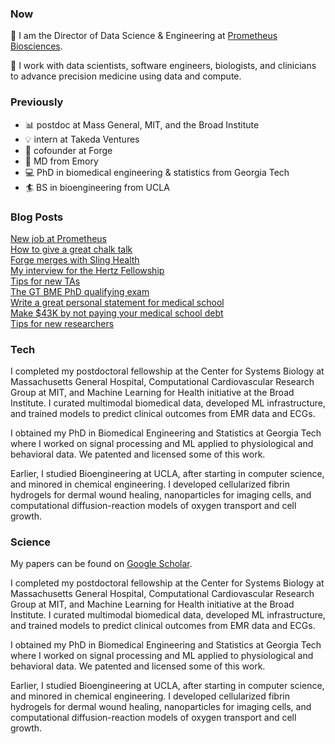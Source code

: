 ### Now

🧬 I am the Director of Data Science & Engineering at [Prometheus Biosciences](https://www.prometheusbiosciences.com).

🚀 I work with data scientists, software engineers, biologists, and clinicians to advance precision medicine using data and compute.

### Previously
- 📊 postdoc at Mass General, MIT, and the Broad Institute
- 💡 intern at Takeda Ventures
- 🤝 cofounder at Forge
- 🏥 MD from Emory
- 💻 PhD in biomedical engineering & statistics from Georgia Tech
- 🏄 BS in bioengineering from UCLA

### Blog Posts
[New job at Prometheus](/posts/prometheus.md)  
[How to give a great chalk talk](/posts/chalk-talk.md)  
[Forge merges with Sling Health](/posts/forge.md)  
[My interview for the Hertz Fellowship](/posts/hertz-interview.md)  
[Tips for new TAs](/posts/tips-for-taing.md)  
[The GT BME PhD qualifying exam](/posts/gtbme-quals.md)  
[Write a great personal statement for medical school](/posts/ps.md)  
[Make $43K by not paying your medical school debt](/posts/roth.md)  
[Tips for new researchers](/posts/tips-for-researchers.md)  

### Tech
I completed my postdoctoral fellowship at the Center for Systems Biology at Massachusetts General Hospital, Computational Cardiovascular Research Group at MIT, and Machine Learning for Health initiative at the Broad Institute. I curated multimodal biomedical data, developed ML infrastructure, and trained models to predict clinical outcomes from EMR data and ECGs.

I obtained my PhD in Biomedical Engineering and Statistics at Georgia Tech where I worked on signal processing and ML applied to physiological and behavioral data. We patented and licensed some of this work.

Earlier, I studied Bioengineering at UCLA, after starting in computer science, and minored in chemical engineering. I developed cellularized fibrin hydrogels for dermal wound healing, nanoparticles for imaging cells, and computational diffusion-reaction models of oxygen transport and cell growth.

### Science
My papers can be found on [Google Scholar](https://scholar.google.com/citations?hl=en&user=APy8nq4AAAAJ&view_op=list_works&sortby=pubdate).

I completed my postdoctoral fellowship at the Center for Systems Biology at Massachusetts General Hospital, Computational Cardiovascular Research Group at MIT, and Machine Learning for Health initiative at the Broad Institute. I curated multimodal biomedical data, developed ML infrastructure, and trained models to predict clinical outcomes from EMR data and ECGs.

I obtained my PhD in Biomedical Engineering and Statistics at Georgia Tech where I worked on signal processing and ML applied to physiological and behavioral data. We patented and licensed some of this work.

Earlier, I studied Bioengineering at UCLA, after starting in computer science, and minored in chemical engineering. I developed cellularized fibrin hydrogels for dermal wound healing, nanoparticles for imaging cells, and computational diffusion-reaction models of oxygen transport and cell growth.

